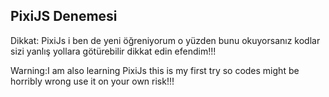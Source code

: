 ## PixiJS Denemesi

Dikkat: PixiJs i ben de yeni öğreniyorum o yüzden bunu okuyorsanız kodlar sizi yanlış yollara götürebilir dikkat edin efendim!!!

Warning:I am also learning PixiJs this is my first try so codes might be horribly wrong use it on your own risk!!!  
